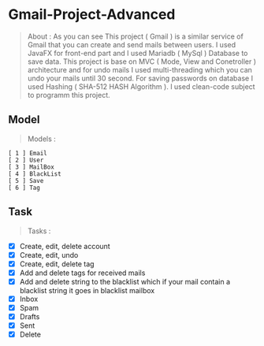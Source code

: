 # Gmail-Project-Advanced
> About :
As you can see This project ( Gmail ) is a similar service of Gmail that you can create and send mails between users. I used JavaFX for front-end part and I used Mariadb ( MySql ) Database to save data. This project is base on MVC ( Mode, View and Conetroller ) architecture and for undo mails I used multi-threading which you can undo your mails until 30 second. For saving passwords on database I used Hashing ( SHA-512 HASH Algorithm ). I used clean-code subject to programm this project.
## Model
> Models :
  ```
  [ 1 ] Email
  [ 2 ] User
  [ 3 ] MailBox
  [ 4 ] BlackList
  [ 5 ] Save
  [ 6 ] Tag
  ```
## Task
> Tasks :
  - [X] Create, edit, delete account
  - [X] Create, edit, undo
  - [X] Create, edit, delete tag
  - [X] Add and delete tags for received mails
  - [X] Add and delete string to the blacklist which if your mail contain a blacklist string it goes in blacklist mailbox
  - [X] Inbox
  - [X] Spam
  - [X] Drafts
  - [X] Sent
  - [X] Delete
